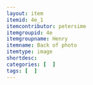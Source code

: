 ```yaml
---
layout: item
itemid: 4e_1
itemcontributor: petersime
itemgroupid: 4e
itemgroupname: Henry
itemname: Back of photo
itemtype: image
shortdesc: 
categories: [  ]
tags: [  ]
---
```








